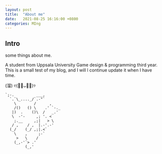 ```yaml
---
layout: post
title:  "About me"
date:   2021-08-25 16:16:00 +0800
categories: MIng
---
```

## Intro
some things about me.  

A student from Uppsala University Game design & programming third year.  
This is a small test of my blog, and I will l continue update it when I have time. 

(溜)  ୧(﹒︠ᴗ﹒︡)୨

    `;-.          ___,  
      `.`\_...._/`.-"`
        \        /      ,
        /()   () \    .' `-._
       |)  .    ()\  /   _.'
       \  -'-     ,; '. <
        ;.__     ,;|   > \
       / ,    / ,  |.-'.-'
      (_/    (_/ ,;|.<`
        \    ,     ;-`
         >   \    /
        (_,-'`> .'
             (_,'